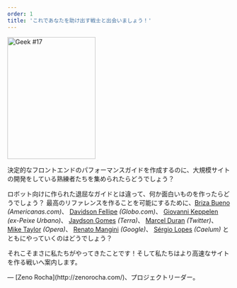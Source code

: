 ```yaml
---
order: 1
title: 'これであなたを助け出す戦士と出会いましょう！'
---
```


<div class="img-left">
  <img id="geek-17" class="icos-geek" src="https://browserdiet.com/en/assets/img/17.png" alt="Geek #17" width="199" height="275" />
</div>

決定的なフロントエンドのパフォーマンスガイドを作成するのに、大規模サイトの開発をしている熟練者たちを集められたらどうでしょう？

ロボット向けに作られた退屈なガイドとは違って、何か面白いものを作ったらどうでしょう？
最高のリファレンスを作ることを可能にするために、[Briza Bueno](http://www.brizabueno.com/) *(Americanas.com)*、 [Davidson Fellipe](https://github.com/davidsonfellipe) *(Globo.com)*、 [Giovanni Keppelen](https://github.com/keppelen) *(ex-Peixe Urbano)*、 [Jaydson Gomes](https://github.com/jaydson) *(Terra)*、 [Marcel Duran](https://github.com/marcelduran) *(Twitter)*、 [Mike Taylor](https://github.com/miketaylr) *(Opera)*、 [Renato Mangini](https://github.com/mangini) *(Google)*、 [Sérgio Lopes](http://sergiolopes.org) *(Caelum)* とともにやっていくのはどうでしょう？

それこそまさに私たちがやってきたことです！そして私たちはより高速なサイトを作る戦いへ案内します。

<p class="project-leader">&mdash; [Zeno Rocha](http://zenorocha.com/)、プロジェクトリーダー。</p>
